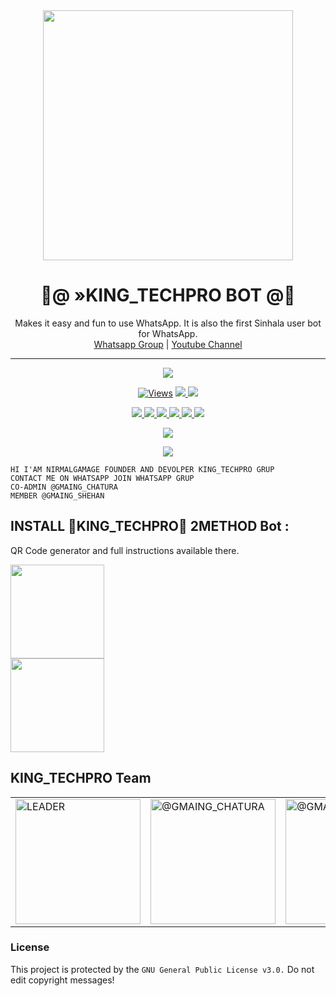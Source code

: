 <div align="center">
  <img src="https://i.ibb.co/C6zVqWV/1637216717790logo.png" width="400" height="400">
  <h1>🔰@ »KING_TECHPRO BOT @🔰</h1>
</div>
<p align="center">
    Makes it easy and fun to use WhatsApp. It is also the first Sinhala user bot for WhatsApp.
    <br>
        <a href="https://chat.whatsapp.com/I5CnpqgovSG37R4muJtIZp">Whatsapp Group</a> |
        <a href="shorturl.at/aemyL">Youtube Channel</a>
    <br>
</p>

----

<p align="center">
  <a href="https://github.com/KINGTECHPRO/KING_TPWHATSAPPBOT">
    <img src="https://img.shields.io/docker/pulls/blackamda/queenamdi?style=flat-square&label=Docker+Pulls">

<p align="center">

  <a href="https://github.com/KINGTECHPRO/KING_TPWHATSAPPBOT">
    <img src="https://hits.seeyoufarm.com/api/count/incr/badge.svg?url=https://github.com/KINGTECHPRO/KING_TPWHATSAPPBOT" alt="Views"/></a>
  
  </a>
  <a href="https://github.com/KINGTECHPRO/KING_TPWHATSAPPBOT/fork">
    <img src="https://img.shields.io/github/forks/KINGTECHPRO/KING_TPWHATSAPPBOT?label=Fork&style=social">
    
  </a>
  <a href="https://github.com/KINGTECHPRO/KING_TPWHATSAPPBOT/stargazers">
    <img src="https://img.shields.io/github/stars/KINGTECHPRO/KING_TPWHATSAPPBOT?style=social">
  </a>
</p>

<p align="center">
  <a href="https://github.com/KINGTECHPRO/KING_TPWHATSAPPBOT">
    <img src="https://img.shields.io/github/repo-size/KINGTECHPRO/KING_TPWHATSAPPBOT?color=purple&label=Repo%20Size&style=plastic">

  </a>
  <a href="https://github.com/KINGTECHPRO/KING_TPWHATSAPPBOT">
    <img src="https://img.shields.io/github/license/KINGTECHPRO/KING_TPWHATSAPPBOT?color=purple&label=License&style=plastic">

  </a>
  <a href="https://github.com/KINGTECHPRO/KING_TPWHATSAPPBOT">
    <img src="https://img.shields.io/github/languages/top/KINGTECHPRO/KING_TPWHATSAPPBOT?color=purple&label=Javascript&style=plastic">

  </a>
  <a href="https://github.com/KINGTECHPRO/KING_TPWHATSAPPBOT">
    <img src="https://img.shields.io/static/v1?label=Author&message=@NIRMAL%20GAMAGE&color=purple&style=plastic">
</a>
  <a href="https://github.com/KINGTECHPRO/KING_TPWHATSAPPBOT">
    <img src="https://img.shields.io/static/v1?label=Author&message=@CHATHURA%20@&color=purple&style=plastic">

  </a>
   </a>
  <a href="https://github.com/KINGTECHPRO/KING_TPWHATSAPPBOT">
    <img src="https://img.shields.io/static/v1?label=Author&message=@GAMING SHEHAN%20@&color=purple&style=plastic">

  </a>
  </p>
 <p align="center">
  <a href="https://wa.me/94707728716">
    <img src="https://img.shields.io/badge/Contact%20Me%20On%20Whatsapp-KING_%20TECHPRO%20COADMIN%20THIS%20BOT-purple&style=plastic">

  </a>
  </p>
 <p align="center">
  <a href="https://wa.me/94786315446">
    <img src="https://img.shields.io/badge/Contact%20Me%20On%20Whatsapp-KING_%20TECHPRO%20CO-ADMIN%20Bot-purple&style=plastic">

  </a>
</p>

```
HI I'AM NIRMALGAMAGE FOUNDER AND DEVOLPER KING_TECHPRO GRUP
CONTACT ME ON WHATSAPP JOIN WHATSAPP GRUP
CO-ADMIN @GMAING_CHATURA
MEMBER @GMAING_SHEHAN
```

## INSTALL 🔰KING_TECHPRO🔰 2METHOD Bot :
QR Code generator and full instructions available there.
<div>
	<a href="https://replit.com/@NIRMALGAMAGE/KINGTECH-PRO-QR-CODE">
<img src="https://replit.com/badge/github/quiec/NIRMALGA" width="150"></br></a>
</div>

<div>
	<a href="https://dashboard.heroku.com/new?template=https://github.com/KINGTECHPRO/KING_TECHPROBOT">
<img src="https://www.herokucdn.com/deploy/button.svg" width="150"></br></a>
</div>

## KING_TECHPRO Team

<table>
										<tbody>
											<tr>
												<td><a href="https://github.com/KINGTECHPRO/"><img src="https://i.ibb.co/DzB65wG/1637216717790logo.png" width="200" height="200" alt="LEADER"></a></td>                 
												<td><a href="www.techpro200811.blogspot.com_/"><img src="https://i.ibb.co/FB5nz3Q/Screenshot-20211116-124010-2.png" width="200" height="200" alt="@GMAING_CHATURA"></a></td>
												<td><a href="shorturl.at/aemyL/"><img src="https://i.ibb.co/KwGKmY4/GAMING-SHEHAN.png" width="200" height="200" alt="@GMAING_SHEHAN"></a></td>
											</tr>
										</tbody>
									</table>
                  <table>

### License
This project is protected by the `GNU General Public License v3.0.`
Do not edit copyright messages!
